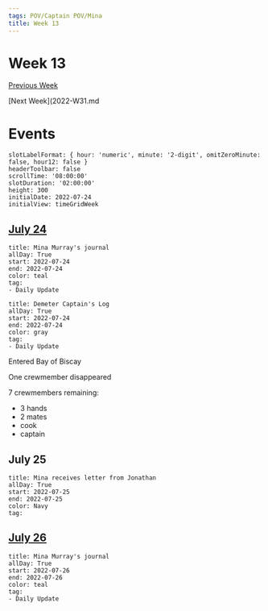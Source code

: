 ```yaml
---
tags: POV/Captain POV/Mina 
title: Week 13
---
```


# Week 13

[Previous Week](2022-W30.md)

[Next Week](2022-W31.md

# Events

```itinerary
slotLabelFormat: { hour: 'numeric', minute: '2-digit', omitZeroMinute: false, hour12: false }
headerToolbar: false
scrollTime: '08:00:00'
slotDuration: '02:00:00'
height: 300
initialDate: 2022-07-24
initialView: timeGridWeek
```

## [July 24 ](2022-07-24.md)

```itinerary-event
title: Mina Murray's journal
allDay: True
start: 2022-07-24
end: 2022-07-24
color: teal
tag:
- Daily Update
```

```itinerary-event
title: Demeter Captain's Log
allDay: True
start: 2022-07-24
end: 2022-07-24
color: gray
tag:
- Daily Update
```

Entered Bay of Biscay

One crewmember disappeared

7 crewmembers remaining:

- 3 hands
- 2 mates
- cook
- captain
## July 25
```itinerary-event
title: Mina receives letter from Jonathan
allDay: True
start: 2022-07-25
end: 2022-07-25
color: Navy
tag:
```
## [July 26](2022-07-26.md)

```itinerary-event
title: Mina Murray's journal
allDay: True
start: 2022-07-26
end: 2022-07-26
color: teal
tag:
- Daily Update
```